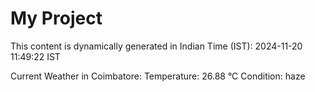 # My Project

This content is dynamically generated in Indian Time (IST): 2024-11-20 11:49:22 IST


Current Weather in Coimbatore:
Temperature: 26.88 °C
Condition: haze
